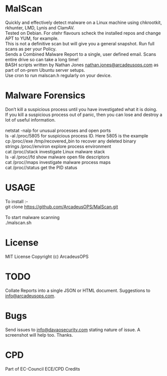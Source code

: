 # MalScan
 Quickly and effectively detect malware on a Linux machine using chkrootkit, rkhunter, LMD, Lynis and ClamAV. <br/>
 Tested on Debian. For otehr flavours scheck the installed repos and change APT to YUM, for example. <br/>
 This is not a definitive scan but will give you a general snapshot. Run full scans as per your Policy. <br/>
 Sends a Combined Malware Report to a single, user defined email. Scans entire drive so can take a long time! <br/>
 BASH scripts written by Nathan Jones nathan.jones@arcadeusops.com as part of on-prem Ubuntu server setups. <br/>
 Use cron to run malscan.h regularly on your device. <br/>

# Malware Forensics
Don’t kill a suspicious process until you have investigated what it is doing. <br/>
If you kill a suspicious process out of panic, then you can lose and destroy a lot of useful information. <br/>
<br/>
netstat -nalp                           for unusual processes and open ports <br/>
ls -al /proc/5805                       for suspicious process ID. Here 5805 is the example <br/>
cp /proc/<PID>/exe /tmp/recovered_bin   to recover any deleted binary <br/>
strings /proc/<PID>/environ             explore process environment <br/>
cat /proc/<PID>/stack                   investigate Linux malware stack <br/>
ls -al /proc/<PID>/fd                   show malware open file descriptors <br/>
cat /proc/<PID>/maps                    investigate malware process maps <br/>
cat /proc/<PID>/status                  get the PID status <br/>

# USAGE
To install :- <br/>
git clone https://github.com/ArcadeusOPS/MalScan.git <br/>
<br/>
To start malware scanning  <br/>
./malscan.sh <br/>

# License
MIT License
Copyright (c) ArcadeusOPS

# TODO
Collate Reports into a single JSON or HTML document. Suggestions to info@arcadeusops.com.

# Bugs
Send issues to info@davaosecurity.com stating nature of issue. A screenshot will help too. Thanks.

# CPD
Part of EC-Council ECE/CPD Credits
